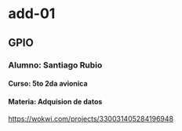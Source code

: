 # add-01


## GPIO

### Alumno: Santiago Rubio

#### Curso: 5to 2da avionica

#### Materia: Adquision de datos

https://wokwi.com/projects/330031405284196948
